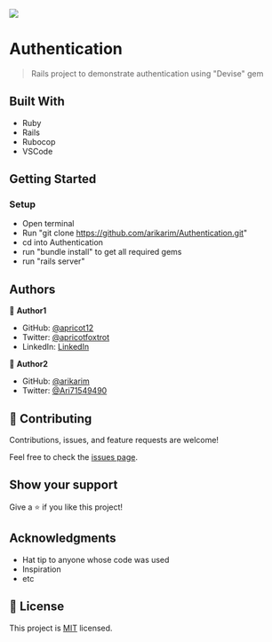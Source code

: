 ![](https://img.shields.io/badge/Microverse-blueviolet)

# Authentication

> Rails project to demonstrate authentication using "Devise" gem

## Built With

- Ruby
- Rails
- Rubocop
- VSCode



## Getting Started

### Setup

- Open terminal
- Run "git clone https://github.com/arikarim/Authentication.git"
- cd into Authentication
- run "bundle install" to get all required gems
- run "rails server"

## Authors

👤 **Author1**

- GitHub: [@apricot12](https://github.com/apricot12)
- Twitter: [@apricotfoxtrot](https://twitter.com/apricotfoxtrot)
- LinkedIn: [LinkedIn](https://linkedin.com/in/aprikot-web)

👤 **Author2**

- GitHub: [@arikarim](https://github.com/arikarim)
- Twitter: [@Ari71549490](https://twitter.com/Ari71549490)

## 🤝 Contributing

Contributions, issues, and feature requests are welcome!

Feel free to check the [issues page](issues/).

## Show your support

Give a ⭐️ if you like this project!

## Acknowledgments

- Hat tip to anyone whose code was used
- Inspiration
- etc

## 📝 License

This project is [MIT](lic.url) licensed.